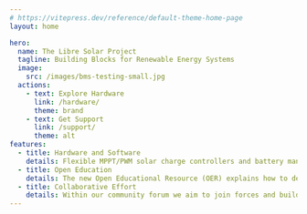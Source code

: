 ```yaml
---
# https://vitepress.dev/reference/default-theme-home-page
layout: home

hero:
  name: The Libre Solar Project
  tagline: Building Blocks for Renewable Energy Systems
  image:
    src: /images/bms-testing-small.jpg
  actions:
    - text: Explore Hardware
      link: /hardware/
      theme: brand
    - text: Get Support
      link: /support/
      theme: alt
features:
  - title: Hardware and Software
    details: Flexible MPPT/PWM solar charge controllers and battery management systems (BMS) for Li-ion batteries
  - title: Open Education
    details: The new Open Educational Resource (OER) explains how to develop, produce and use components in DC energy systems
  - title: Collaborative Effort
    details: Within our community forum we aim to join forces and build renewable energy components together
---
```

